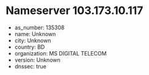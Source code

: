 # Nameserver 103.173.10.117

* as_number: 135308
* name: Unknown
* city: Unknown
* country: BD
* organization: MS DIGITAL TELECOM
* version: Unknown
* dnssec: true
